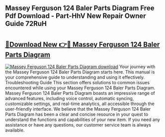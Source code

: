 ## Massey Ferguson 124 Baler Parts Diagram Free Pdf Download - Part-HhV New Repair Owner Guide 72RuH

# <h2><a href="http://dfou172.blite.top/?on=Massey+Ferguson+124+Baler+Parts+Diagram">🔗Download New 👉🔴 Massey Ferguson 124 Baler Parts Diagram</a></h2>

[![Massey Ferguson 124 Baler Parts Diagram download](https://i.imgur.com/lujVjoI.png)](http://dfou172.blite.top/?on=Massey+Ferguson+124+Baler+Parts+Diagram)
Your journey with the Massey Ferguson 124 Baler Parts Diagram starts here. This manual is your comprehensive guide to understanding and using it effectively. Troubleshooting Guide This section offers solutions to common issues encountered while using your Massey Ferguson 124 Baler Parts Diagram. Massey Ferguson 124 Baler Parts Diagram boasts an impressive range of advanced features, including voice control, automatic syncing, customizable settings, and real-time analytics, all accessible through the user-friendly interface. We believe that the Massey Ferguson 124 Baler Parts Diagram has been a clear and concise resource in your quest to understand the functions and capabilities of your new item. If you need any assistance or have any questions, our customer service team is always available.
